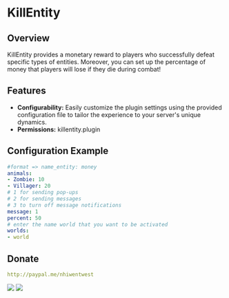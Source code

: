 # KillEntity

## Overview

KillEntity provides a monetary reward to players who successfully defeat specific types of entities. Moreover, you can set up the percentage of money that players will lose if they die during combat!

## Features

- **Configurability:** Easily customize the plugin settings using the provided configuration file to tailor the experience to your server's unique dynamics.
- **Permissions:** killentity.plugin


## Configuration Example

```yaml
#format => name_entity: money
animals:
- Zombie: 10
- Villager: 20
# 1 for sending pop-ups
# 2 for sending messages
# 3 to turn off message notifications
message: 1
percent: 50
# enter the name world that you want to be activated
worlds:
- world
```

## Donate

```yaml
http://paypal.me/nhiwentwest
```


[![](https://poggit.pmmp.io/shield.api/KillEntity)](https://poggit.pmmp.io/p/KillEntity)
[![](https://poggit.pmmp.io/shield.state/KillEntity)](https://poggit.pmmp.io/p/KillEntity)

